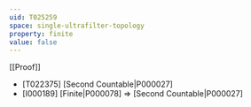 ```yaml
---
uid: T025259
space: single-ultrafilter-topology
property: finite
value: false
---
```

[[Proof]]

* [T022375] [Second Countable|P000027]
* [I000189] [Finite|P000078] => [Second Countable|P000027]

